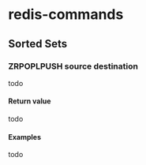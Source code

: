 # redis-commands

## Sorted Sets

### ZRPOPLPUSH source destination

todo

#### Return value

todo

#### Examples

todo